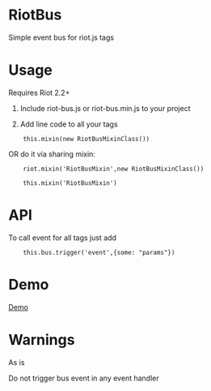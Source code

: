 ﻿RiotBus
============

Simple event bus for riot.js tags

Usage
============

Requires Riot 2.2+

1) Include riot-bus.js or riot-bus.min.js to your project

2) Add line code to all your tags

```
	this.mixin(new RiotBusMixinClass())
```

OR do it via sharing mixin:

```
	riot.mixin('RiotBusMixin',new RiotBusMixinClass())
```

```
	this.mixin('RiotBusMixin')
```

API
============

To call event for all tags just add

```
	this.bus.trigger('event',{some: "params"})
```

Demo
============

[Demo](http://plnkr.co/edit/xkIKrP9Y4j6TmzeLJSVQ?p=preview)


Warnings
============

As is

Do not trigger bus event in any event handler

